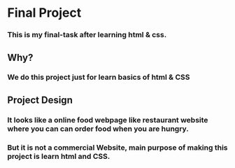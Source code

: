 # Final Project
###  This is my final-task after learning html & css.

## Why?

### We do this project just for learn basics of  html & CSS

## Project Design

### It looks like a online food webpage like restaurant website where you can can order food when you are hungry.

### But it is not a commercial Website, main purpose of making this project is learn html and CSS.